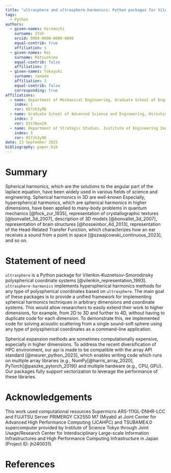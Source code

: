 ```yaml
---
title: "ultrasphere and ultrasphere-harmonics: Python packages for Vilenkin–Kuznetsov–Smorodinsky polyspherical coordinates and hyperspherical harmonics methods in array API"
tags:
  - Python
authors:
  - given-names: Hiromochi
    surname: Itoh
    orcid: 0000-0000-0000-0000
    equal-contrib: true
    affiliation: 1
  - given-names: Kei
    surname: Matsushima
    equal-contrib: false
    affiliation: 2
  - given-names: Takayuki
    surname: Yamada
    affiliation: 3
    equal-contrib: false
    corresponding: true
affiliations:
  - name: Department of Mechanical Engineering, Graduate School of Engineering, The University of Tokyo, Japan
    index: 1
    ror: 057zh3y96
  - name: Graduate School of Advanced Science and Engineering, Hiroshima University, Japan
    index: 2
    ror: 03t78wx29
  - name: Department of Strategic Studies, Institute of Engineering Innovation, Graduate School of Engineering, The University of Tokyo
    index: 3
    ror: 057zh3y96
date: 23 September 2025
bibliography: paper.bib
---
```


# Summary

Spherical harmonics, which are the solutions to the angular part of the laplace equation, have been widely used in various fields of science and engineering.
Spherical harmonics in 3D are well-known
Especially, hyperspherical harmonics, which are spherical harmonics in higher dimensions, have been applied to many-body problems in quantum mechanics [@fock_zur_1935], representation of crystallographic textures [@bonvallet_3d_2007], description of 3D models [@bonvallet_3d_2007], representation of brain structures [@hosseinbor_4d_2013], representation of the Head-Related Transfer Function, which characterizes how an ear receives a sound from a point in space [@szwajcowski_continuous_2023], and so on.

# Statement of need

`ultrasphere` is a Python package for Vilenkin–Kuznetsov–Smorodinsky polyspherical coordinate systems [@vilenkin_representation_1993].
`ultrasphere-harmonics` implements hyperspherical harmonics methods for any type of polyspherical coordinates based on `ultrasphere`.
The main goal of these packages is to provide a unified framework for implementing spherical harmonics techniques in arbitrary dimensions and coordinate systems.
This would allow researchers to easily extend their work to higher dimensions, for example, from 2D to 3D and further to 4D, without having to duplicate code for each dimension.
To demonstrate this, we implemented code for solving acoustic scattering from a single sound-soft sphere using any type of polyspherical coordinates as a command-line application.

Spherical expansion methods are sometimes computationally expensive, especially in higher dimensions.
To address the recent diversification of HPC environment, our api is made to be compatible with the array API standard [@meurer_python_2023], which enables writing code which runs on multiple array libraries (e.g., NumPy[@harris_array_2020], PyTorch[@paszke_pytorch_2019]) and multiple hardware (e.g., CPU, GPU).
Our packages fully support vectorization to leverage the performance of these libraries.

# Acknowledgements

This work used computational resources
Supermicro ARS-111GL-DNHR-LCC and FUJITSU Server PRIMERGY CX2550 M7 (Miyabi) at Joint Center for Advanced High Performance Computing (JCAHPC) and
TSUBAME4.0 supercomputer provided by Institute of Science Tokyo
through Joint Usage/Research Center for Interdisciplinary Large-scale Information Infrastructures and High Performance Computing Infrastructure in Japan (Project ID: jh240031).

# References
